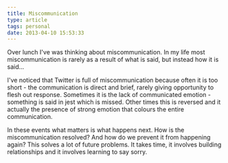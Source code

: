 ```yaml
---
title: Miscommunication
type: article
tags: personal
date: 2013-04-10 15:53:33
---
```

<p> Over lunch I&#39;ve was thinking about miscommunication. In my life most miscommunication is rarely as a result of what is said, but instead how it is said...</p><p> I&#39;ve noticed that Twitter is full of miscommunication because often it is too short - the communication is direct and brief, rarely giving opportunity to flesh out response. Sometimes it is the lack of communicated emotion - something is said in jest which is missed. Other times this is reversed and it actually the presence of strong emotion that colours the entire communication.</p><p> In these events what matters is what happens next. How is the miscommunication resolved? And how do we prevent it from happening again? This solves a lot of future problems. It takes time, it involves building relationships and it involves learning to say sorry.</p>
